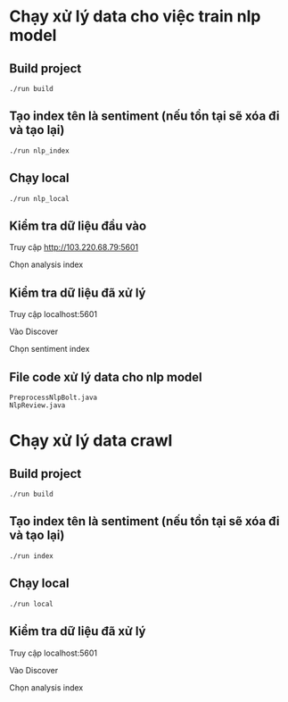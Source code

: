 
# Chạy xử lý data cho việc train nlp model

## Build project

```
./run build
```

## Tạo index tên là sentiment (nếu tồn tại sẽ xóa đi và tạo lại)

```
./run nlp_index
```

## Chạy local
```
./run nlp_local
```

## Kiểm tra dữ liệu đầu vào

Truy cập http://103.220.68.79:5601

Chọn analysis index

## Kiểm tra dữ liệu đã xử lý

Truy cập localhost:5601

Vào Discover

Chọn sentiment index

## File code xử lý data cho nlp model 

```
PreprocessNlpBolt.java
NlpReview.java
```

# Chạy xử lý data crawl

## Build project

```
./run build
```

## Tạo index tên là sentiment (nếu tồn tại sẽ xóa đi và tạo lại)

```
./run index
```

## Chạy local
```
./run local
```

## Kiểm tra dữ liệu đã xử lý

Truy cập localhost:5601

Vào Discover

Chọn analysis index
